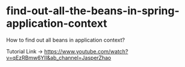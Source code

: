 # find-out-all-the-beans-in-spring-application-context
How to find out all beans in application context? 

Tutorial Link -> https://www.youtube.com/watch?v=qEzRBmw6YlI&ab_channel=JasperZhao
